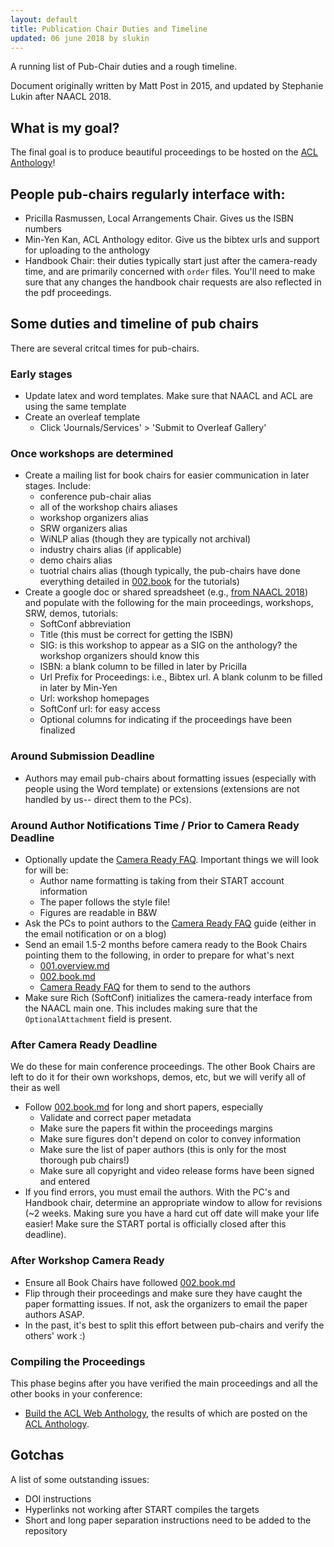 ```yaml
---
layout: default
title: Publication Chair Duties and Timeline
updated: 06 june 2018 by slukin
---
```


A running list of Pub-Chair duties and a rough timeline. 

Document originally written by Matt Post in 2015, and updated by Stephanie Lukin after NAACL 2018. 

## What is my goal?
The final goal is to produce beautiful proceedings to be hosted on the [ACL Anthology](https://aclanthology.coli.uni-saarland.de/)! 

## People pub-chairs regularly interface with: 
* Pricilla Rasmussen, Local Arrangements Chair. Gives us the ISBN numbers
* Min-Yen Kan, ACL Anthology editor. Give us the bibtex urls and support for uploading to the anthology
* Handbook Chair: their duties typically start just after the camera-ready time, and are primarily concerned with `order` files. You'll need to make sure that any changes the handbook chair requests are also reflected in the pdf proceedings. 

## Some duties and timeline of pub chairs

There are several critcal times for pub-chairs.

### Early stages
* Update latex and word templates. Make sure that NAACL and ACL are using the same template 
* Create an overleaf template
  * Click 'Journals/Services' > 'Submit to Overleaf Gallery'

### Once workshops are determined
* Create a mailing list for book chairs for easier communication in later stages. Include: 
  * conference pub-chair alias 
  * all of the workshop chairs aliases
  * workshop organizers alias
  * SRW organizers alias
  * WiNLP alias (though they are typically not archival)
  * industry chairs alias (if applicable)
  * demo chairs alias
  * tuotrial chairs alias (though typically, the pub-chairs have done everything detailed in [002.book](002.book.md) for the tutorials)
* Create a google doc or shared spreadsheet (e.g., [from NAACL 2018](https://docs.google.com/spreadsheets/d/1LBaP9ddI-5XGDvDvB0xSxgaLgz438P5MlGNVKtQZS8w/edit?usp=sharing)) and populate with the following for the main proceedings, workshops, SRW, demos, tutorials:
  * SoftConf abbreviation
  * Title (this must be correct for getting the ISBN)
  * SIG: is this workshop to appear as a SIG on the anthology? the workshop organizers should know this
  * ISBN: a blank column to be filled in later by Pricilla
  * Url Prefix for Proceedings: i.e., Bibtex url. A blank colunm to be filled in later by Min-Yen
  * Url: workshop homepages
  * SoftConf url: for easy access
  * Optional columns for indicating if the proceedings have been finalized

### Around Submission Deadline
* Authors may email pub-chairs about formatting issues (especially with people using the Word template) or extensions (extensions are not handled by us-- direct them to the PCs). 

### Around Author Notifications Time / Prior to Camera Ready Deadline 
* Optionally update the [Camera Ready FAQ](camera-ready-faq.md). Important things we will look for will be: 
  * Author name formatting is taking from their START account information
  * The paper follows the style file!
  * Figures are readable in B&W
* Ask the PCs to point authors to the [Camera Ready FAQ](camera-ready-faq.md) guide (either in the email notification or on a blog)
* Send an email 1.5-2 months before camera ready to the Book Chairs pointing them to the following, in order to prepare for what's next
  * [001.overview.md](001.overview.md)
  * [002.book.md](002.book.md)
  * [Camera Ready FAQ](camera-ready-faq.md) for them to send to the authors
* Make sure Rich (SoftConf) initializes the camera-ready interface from the NAACL main one. This includes making sure that the `OptionalAttachment` field is present. 

### After Camera Ready Deadline
We do these for main conference proceedings. The other Book Chairs are
left to do it for their own workshops, demos, etc, but we will verify all of their as well

* Follow [002.book.md](002.book.md) for long and short papers, especially
  * Validate and correct paper metadata
  * Make sure the papers fit within the proceedings margins
  * Make sure figures don't depend on color to convey information
  * Make sure the list of paper authors (this is only for the most
    thorough pub chairs!)
  * Make sure all copyright and video release forms have been signed and
  entered
* If you find errors, you must email the authors. With the PC's and Handbook chair, determine an appropriate window to allow for revisions (~2 weeks. Making sure you have a hard cut off date will make your life easier! Make sure the START portal is officially closed after this deadline). 


### After Workshop Camera Ready
* Ensure all Book Chairs have followed [002.book.md](002.book.md)
* Flip through their proceedings and make sure they have caught the paper formatting issues. If not, ask the organizers to email the paper authors ASAP.
* In the past, it's best to split this effort between pub-chairs and verify the others' work :) 

### Compiling the Proceedings

This phase begins after you have verified the main proceedings and all the other books in your conference: 
* [Build the ACL Web Anthology](full-aclweb-proceedings-howto.md), the results of which are posted on the [ACL Anthology](https://aclanthology.coli.uni-saarland.de/). 


## Gotchas
A list of some outstanding issues: 
* DOI instructions
* Hyperlinks not working after START compiles the targets
* Short and long paper separation instructions need to be added to the repository
